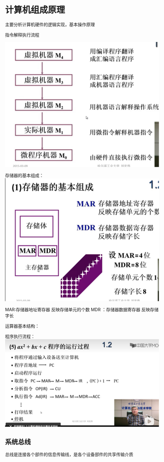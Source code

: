 # 计算机组成原理
主要分析计算机硬件的逻辑实现，基本操作原理

指令解释执行流程

![img](images/computer_comand_inerpreter.jpg)

存储器的基本组成：
![img](images/computer_store.jpg)

MAR:存储器地址寄存器 反映存储单元的个数
MDR ：存储器数据寄存器 反映存储字长

运算器基本结构：

程序执行流程：
![img](images/comput_pro_exec_flow.jpg)

## 系统总线
总线是连接各个部件的信息传输线，是各个设备部件的共享传输介质